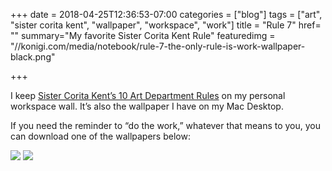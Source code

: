 +++
date = 2018-04-25T12:36:53-07:00
categories = ["blog"]
tags = ["art", "sister corita kent", "wallpaper", "workspace", "work"]
title = "Rule 7"
href= ""
summary="My favorite Sister Corita Kent Rule"
featuredimg = "//konigi.com/media/notebook/rule-7-the-only-rule-is-work-wallpaper-black.png"


+++

I keep <a href="http://web.archive.org/web/20190102000313/https://www.brainpickings.org/2012/08/10/10-rules-for-students-and-teachers-john-cage-corita-kent/">Sister Corita Kent’s 10 Art Department Rules</a> on my personal workspace wall. It’s also the wallpaper I have on my Mac Desktop.

If you need the reminder to “do the work,” whatever that means to you, you can download one of the wallpapers below:

<img src="//konigi.com/media/notebook/rule-7-the-only-rule-is-work-wallpaper-black.png"/>

<img src="//konigi.com/media/notebook/rule-7-the-only-rule-is-work-wallpaper-white.png"/>
